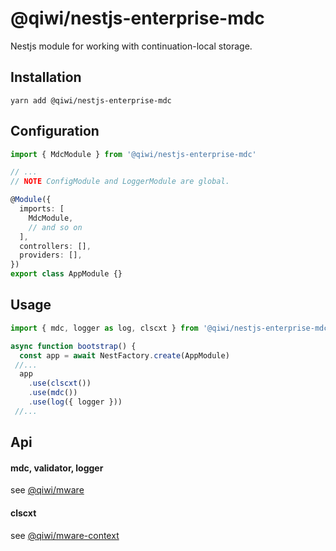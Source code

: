 # @qiwi/nestjs-enterprise-mdc
Nestjs module for working with continuation-local storage.
## Installation
```shell script
yarn add @qiwi/nestjs-enterprise-mdc
```

## Configuration
```typescript
import { MdcModule } from '@qiwi/nestjs-enterprise-mdc'

// ...
// NOTE ConfigModule and LoggerModule are global.

@Module({
  imports: [
    MdcModule,
    // and so on
  ],
  controllers: [],
  providers: [],
})
export class AppModule {}
```

## Usage
```typescript
import { mdc, logger as log, clscxt } from '@qiwi/nestjs-enterprise-mdc'

async function bootstrap() {
  const app = await NestFactory.create(AppModule)
 //...
  app
    .use(clscxt())
    .use(mdc())
    .use(log({ logger }))
 //...
```

## Api
#### mdc, validator, logger
see [@qiwi/mware](https://github.com/qiwi/mware)
#### clscxt
see [@qiwi/mware-context](https://github.com/qiwi/mware/tree/master/packages/mware-context)
